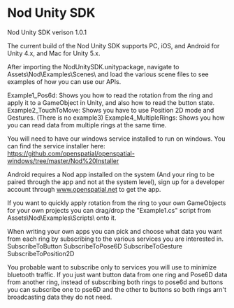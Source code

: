 # Nod Unity SDK
Nod Unity SDK verison 1.0.1

The current build of the Nod Unity SDK supports PC, iOS, and Android for Unity 4.x, and Mac for Unity 5.x.

After importing the NodUnitySDK.unitypackage, navigate to Assets\Nod\Examples\Scenes\ and load the various scene files to see examples of how you can use our APIs.  

Example1_Pos6d: Shows you how to read the rotation from the ring and apply it to a GameObject in Unity, and also how to read the button state.
Example2_TouchToMove:  Shows you have to use Position 2D mode and Gestures.
(There is no example3)
Example4_MultipleRings: Shows you how you can read data from multiple rings at the same time.

You will need to have our windows service installed to run on windows.  You can find the service installer here:
https://github.com/openspatial/openspatial-windows/tree/master/Nod%20Installer

Android requires a Nod app installed on the system (And your ring to be paired through the app and not at the system level), sign up for a developer account through www.openspatial.net to get the app.

If you want to quickly apply rotation from the ring to your own GameObjects for your own projects you can drag/drop the "Example1.cs" script from Assets\Nod\Examples\Scripts\ onto it.

When writing your own apps you can pick and choose what data you want from each ring by subscribing to the various services you are interested in.
SubscribeToButton
SubscribeToPose6D
SubscribeToGesture
SubscribeToPosition2D

You probable want to subscribe only to services you will use to minimize bluetooth traffic.  If you just want button data from one ring and Pose6D data from another ring, instead of subscribing both rings to pose6d and buttons you can subscribe one to pse6D and the other to buttons so both rings arn't broadcasting data they do not need.